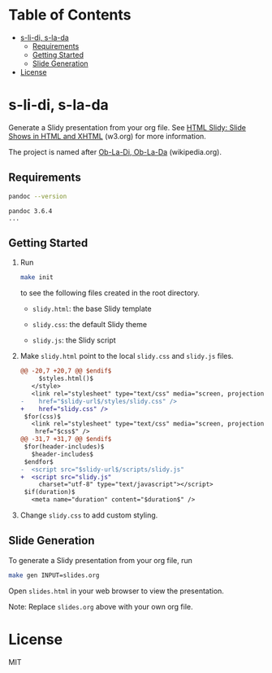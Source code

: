 # Table of Contents

- [s-li-di, s-la-da](#s-li-di-s-la-da)
  - [Requirements](#requirements)
  - [Getting Started](#getting-started)
  - [Slide Generation](#slide-generation)
- [License](#license)

# s-li-di, s-la-da

Generate a Slidy presentation from your org file. See [HTML Slidy: Slide Shows in HTML and XHTML](https://www.w3.org/Talks/Tools/Slidy2/#(1)) (w3.org) for more information.

The project is named after [Ob-La-Di, Ob-La-Da](https://en.wikipedia.org/wiki/Ob-La-Di,_Ob-La-Da) (wikipedia.org).

## Requirements

``` bash
pandoc --version
```

``` example
pandoc 3.6.4
...
```

## Getting Started

1.  Run

    ``` bash
    make init
    ```

    to see the following files created in the root directory.

    - `slidy.html`: the base Slidy template

    - `slidy.css`: the default Slidy theme

    - `slidy.js`: the Slidy script

2.  Make `slidy.html` point to the local `slidy.css` and `slidy.js` files.

    ``` diff
    @@ -20,7 +20,7 @@ $endif$
         $styles.html()$
       </style>
       <link rel="stylesheet" type="text/css" media="screen, projection, print"
    -    href="$slidy-url$/styles/slidy.css" />
    +    href="slidy.css" />
     $for(css)$
       <link rel="stylesheet" type="text/css" media="screen, projection, print"
        href="$css$" />
    @@ -31,7 +31,7 @@ $endif$
     $for(header-includes)$
       $header-includes$
     $endfor$
    -  <script src="$slidy-url$/scripts/slidy.js"
    +  <script src="slidy.js"
         charset="utf-8" type="text/javascript"></script>
     $if(duration)$
       <meta name="duration" content="$duration$" />
    ```

3.  Change `slidy.css` to add custom styling.

## Slide Generation

To generate a Slidy presentation from your org file, run

``` bash
make gen INPUT=slides.org
```

Open `slides.html` in your web browser to view the presentation.

Note: Replace `slides.org` above with your own org file.

# License

MIT
